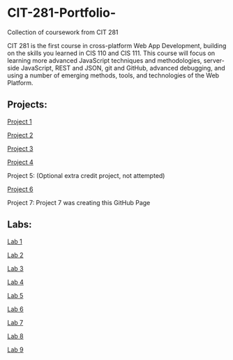 # CIT-281-Portfolio-
Collection of coursework from CIT 281

CIT 281 is the first course in cross-platform Web App Development, building on the skills you learned in CIS 110 and CIS 111. This course will focus on learning more advanced JavaScript techniques and methodologies, server-side JavaScript, REST and JSON, git and GitHub, advanced debugging, and using a number of emerging methods, tools, and technologies of the Web Platform.



Projects:
--

[Project 1](https://github.com/UofOalexfort/Project-1-)

[Project 2](https://github.com/UofOalexfort/Project-2)

[Project 3](https://github.com/UofOalexfort/Project-3)

[Project 4](https://github.com/UofOalexfort/Project-4)

Project 5: (Optional extra credit project, not attempted) 

[Project 6](https://github.com/UofOalexfort/Project-6)

Project 7: Project 7 was creating this GitHub Page



Labs:
--

[Lab 1](https://github.com/UofOalexfort/Lab-1)

[Lab 2](https://github.com/UofOalexfort/Lab-2)

[Lab 3](https://github.com/UofOalexfort/Lab-3)

[Lab 4](https://github.com/UofOalexfort/Lab-4)

[Lab 5](https://github.com/UofOalexfort/Lab-5)

[Lab 6](https://github.com/UofOalexfort/Lab-6)

[Lab 7](https://github.com/UofOalexfort/Lab-7-)

[Lab 8](https://github.com/UofOalexfort/Lab-8)

[Lab 9](https://github.com/UofOalexfort/Lab-9-)





